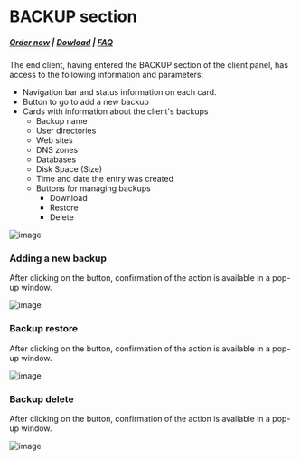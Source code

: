# BACKUP section

#####  [Order now](https://puqcloud.com/index.php?rp=/store/whmcs-module-hestiacp) | [Dowload](https://download.puqcloud.com/WHMCS/servers/PUQ_WHMCS-HestiaCP/) | [FAQ](https://faq.puqcloud.com/)

The end client, having entered the BACKUP section of the client panel, has access to the following information and parameters:

- Navigation bar and status information on each card.
- Button to go to add a new backup
- Cards with information about the client's backups 
    - Backup name
    - User directories
    - Web sites
    - DNS zones
    - Databases
    - Disk Space (Size)
    - Time and date the entry was created
    - Buttons for managing backups 
        - Download
        - Restore
        - Delete

![image](https://user-images.githubusercontent.com/81689153/234536877-46afbd6d-1fec-4017-a1ac-1a393053f8f0.png)

### Adding a new backup

After clicking on the button, confirmation of the action is available in a pop-up window.

![image](https://user-images.githubusercontent.com/81689153/234536900-bbc83fc2-7b9d-4ab6-bc2a-1f4322fd090e.png)

### Backup restore

After clicking on the button, confirmation of the action is available in a pop-up window.

![image](https://user-images.githubusercontent.com/81689153/234536919-b14287cf-04d0-41ec-9f5e-a588c8b82ab8.png)

### Backup delete

After clicking on the button, confirmation of the action is available in a pop-up window.

![image](https://user-images.githubusercontent.com/81689153/234536941-60e2dcdd-27b0-490d-ab62-3a2a513447a4.png)
